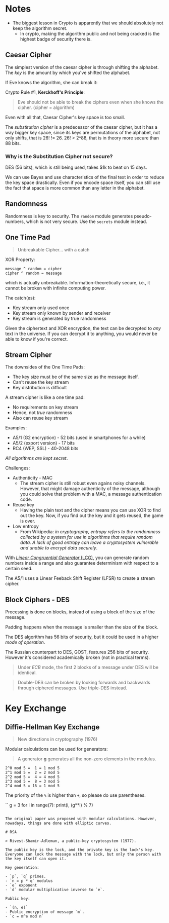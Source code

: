 # Notes

- The biggest lesson in Crypto is apparently that we should absolutely not keep the algorithm secret.
    - In crypto, making the algorithm public and not being cracked is the highest badge of security there is.

## Caesar Cipher

The simplest version of the caesar cipher is through shifting the alphabet. The *key* is the amount by which you've shifted the alphabet.

If Eve knows the algorithm, she can break it:

Crypto Rule #1, **Kerckhoff's Principle**:

> Eve should not be able to break the ciphers even when she knows the cipher. (cipher = algorithm)

Even with all that, Caesar Cipher's key space is too small.

The *substitution cipher* is a predecessor of the caesar cipher, but it has a way bigger key space, since its keys are permutations of the alphabet, not only shifts, that is 26! != 26. 26! > 2^88, that is in theory more secure than 88 bits.

### Why is the Substitution Cipher not secure?

DES (56 bits), which is still being used, takes $1k to beat on 15 days.

We can use Bayes and use characteristics of the final text in order to reduce the key space drastically. Even if you encode space itself, you can still use the fact that space is more common than any letter in the alphabet.

## Randomness

Randomness is key to security. The `random` module generates pseudo-numbers, which is not very secure. Use the `secrets` module instead.

## One Time Pad

> Unbreakable Cipher... with a catch

XOR Property:

```none
message ^ random = cipher
cipher ^ random = message
```

which is actually unbreakable. Information-theoretically secure, i.e., it cannot be broken with infinite computing power.

The catch(es):

- Key stream only used once
- Key stream only known by sender and receiver
- Key stream is generated by true randomness

Given the ciphertext and XOR encryption, the text can be decrypted to *any* text in the universe. If you can decrypt it to anything, you would never be able to know if you're correct.

## Stream Cipher

The downsides of the One Time Pads:

- The key size must be of the same size as the message itself.
- Can't reuse the key stream
- Key distribution is difficult

A stream cipher is like a one time pad:

- No requirements on key stream
- Hence, not *true* randomness
- Also can reuse key stream

Examples:

- A5/1 (G2 encryption) - 52 bits (used in smartphones for a while)
- A5/2 (export version) - 17 bits
- RC4 (WEP, SSL) - 40-2048 bits

*All algorithms are kept secret*.

Challenges:

- Authenticity - MAC
    - The stream cipher is still robust even agains noisy channels. However, that might damage authenticity of the message, although you could solve that problem with a MAC, a message authentication code.
- Reuse key
    - Having the plain text and the cipher means you can use XOR to find out the key. Now, if you find out the key and it gets reused, the game is over.
- Low entropy
    - From Wikipedia: *in cryptography, entropy refers to the randomness collected by a system for use in algorithms that require random data. A lack of good entropy can leave a cryptosystem vulnerable and unable to encrypt data securely*.

With [*Linear Congruential Generator* (LCG)][lcg], you can generate random numbers inside a range and also guarantee determinism with respect to a certain seed.

[lcg]: https://en.wikipedia.org/wiki/Linear_congruential_generator

The A5/1 uses a Linear Feeback Shift Register (LFSR) to create a stream cipher.

## Block Ciphers - DES

Processing is done on blocks, instead of using a block of the size of the message.

Padding happens when the message is smaller than the size of the block.

The DES algorithm has 56 bits of security, but it could be used in a higher *mode of operation*.

The Russian counterpart to DES, GOST, features 256 bits of security. However it's considered academically broken (not in practical terms).

> Under *ECB* mode, the first 2 blocks of a message under DES will be identical.

> Double-DES can be broken by looking forwards and backwards through ciphered messages. Use triple-DES instead.

# Key Exchange

## Diffie-Hellman Key Exchange

> New directions in cryptography (1976)

Modular calculations can be used for generators:

> A generator **g** generates all the non-zero elements in the modulus.

```none
2^0 mod 5 =  1 = 1 mod 5
2^1 mod 5 =  2 = 2 mod 5
2^2 mod 5 =  4 = 4 mod 5
2^3 mod 5 =  8 = 3 mod 5
2^4 mod 5 = 16 = 1 mod 5
```

The priority of the `%` is higher than `+`, so please do use parentheses.

``
g = 3
for i in range(7):
    print(i, (g**i) % 7)
``````

The original paper was proposed with modular calculations. However, nowadays, things are done with elliptic curves.

# RSA

> Rivest-Shamir-Adleman, a public-key cryptosystem (1977).

The public key is the lock, and the private key is the lock's key. Everyone can lock the message with the lock, but only the person with the key itself can open it.

Key generation:

- `p`, `q` primes.
- `n = p * q` modulus
- `e` exponent
- `d` modular multiplicative inverse to `e`.

Public key:

- `(n, e)`
- Public encryption of message `m`.
- `c = m^e mod n`


